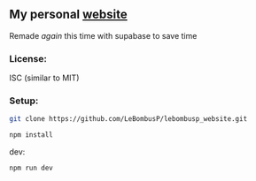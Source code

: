 ## My personal [website](https://lebombusp.com)

Remade *again* this time with supabase to save time

### License:

ISC (similar to MIT)

### Setup:

```bash
git clone https://github.com/LeBombusP/lebombusp_website.git
```

```bash
npm install
```

dev:

```bash
npm run dev
```